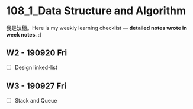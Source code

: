 # 108_1_Data Structure and Algorithm
我是汶穗。Here is my weekly learning checklist — **detailed notes wrote in week notes**. :)  

  
## W2 - 190920 Fri
- [ ] Design linked-list

## W3 - 190927 Fri
- [ ] Stack and Queue

